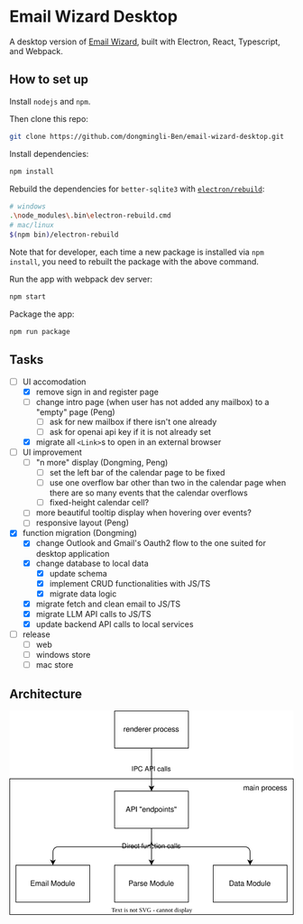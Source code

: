 # Email Wizard Desktop

A desktop version of [Email Wizard](https://github.com/dongmingli-Ben/email-wizard), built with Electron, React, Typescript, and Webpack.

## How to set up

Install `nodejs` and `npm`.

Then clone this repo:

```bash
git clone https://github.com/dongmingli-Ben/email-wizard-desktop.git
```

Install dependencies:

```bash
npm install
```

Rebuild the dependencies for `better-sqlite3` with [`electron/rebuild`](https://github.com/electron/rebuild):

```bash
# windows
.\node_modules\.bin\electron-rebuild.cmd
# mac/linux
$(npm bin)/electron-rebuild
```

Note that for developer, each time a new package is installed via `npm install`, you need to rebuilt the package with the above command.

Run the app with webpack dev server:

```bash
npm start
```

Package the app:

```bash
npm run package
```

## Tasks

- [ ] UI accomodation
  - [x] remove sign in and register page
  - [ ] change intro page (when user has not added any mailbox) to a "empty" page (Peng)
    - [ ] ask for new mailbox if there isn't one already
    - [ ] ask for openai api key if it is not already set
  - [x] migrate all `<Link>`s to open in an external browser
- [ ] UI improvement
  - [ ] "n more" display (Dongming, Peng)
    - [ ] set the left bar of the calendar page to be fixed
    - [ ] use one overflow bar other than two in the calendar page when there are so many events that the calendar overflows
    - [ ] fixed-height calendar cell?
  - [ ] more beautiful tooltip display when hovering over events?
  - [ ] responsive layout (Peng)
- [x] function migration (Dongming)
  - [x] change Outlook and Gmail's Oauth2 flow to the one suited for desktop application
  - [x] change database to local data
    - [x] update schema
    - [x] implement CRUD functionalities with JS/TS
    - [x] migrate data logic
  - [x] migrate fetch and clean email to JS/TS
  - [x] migrate LLM API calls to JS/TS
  - [x] update backend API calls to local services
- [ ] release
  - [ ] web
  - [ ] windows store
  - [ ] mac store

## Architecture

![image](docs/architecture.drawio.svg)
